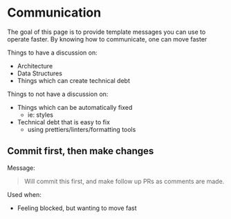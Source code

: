 # Communication

The goal of this page is to provide template messages you can use to operate faster. By knowing how to communicate, one can move faster

Things to have a discussion on:

* Architecture
* Data Structures
* Things which can create technical debt

Things to not have a discussion on:

* Things which can be automatically fixed
  * ie: styles
* Technical debt that is easy to fix
  * using prettiers/linters/formatting tools

## Commit first, then make changes

Message:

> Will commit this first, and make follow up PRs as comments are made.

Used when:

* Feeling blocked, but wanting to move fast

